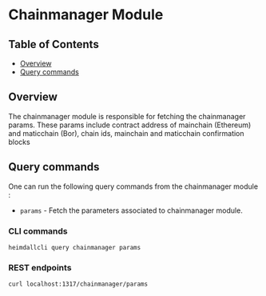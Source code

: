 # Chainmanager Module

## Table of Contents

* [Overview](#overview)
* [Query commands](#query-commands)

## Overview

The chainmanager module is responsible for fetching the chainmanager params. These params include contract address of mainchain (Ethereum) and maticchain (Bor), chain ids, mainchain and maticchain confirmation blocks

## Query commands

One can run the following query commands from the chainmanager module :

* `params` - Fetch the parameters associated to chainmanager module.

### CLI commands

```
heimdallcli query chainmanager params
```

### REST endpoints

```
curl localhost:1317/chainmanager/params
```
